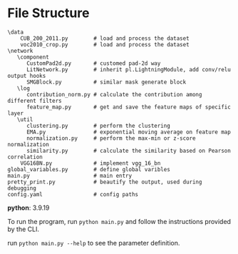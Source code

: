 # File Structure

```
\data
    CUB_200_2011.py        # load and process the dataset
    voc2010_crop.py        # load and process the dataset
\network
   \component
      CustomPad2d.py       # customed pad-2d way
      LitNetwork.py        # inherit pl.LightningModule, add conv/relu output hooks
      SMGBlock.py          # similar mask generate block
   \log
      contribution_norm.py # calculate the contribution among different filters
      feature_map.py       # get and save the feature maps of specific layer
   \util
      clustering.py        # perform the clustering
      EMA.py               # exponential moving average on feature map
      normalization.py     # perform the max-min or z-score normalization
      similarity.py        # calculate the similarity based on Pearson correlation
    VGG16BN.py             # implement vgg_16_bn
global_variables.py        # define global varibles
main.py                    # main entry
pretty_print.py            # beautify the output, used during debugging
config.yaml                # config paths
```

**python**: 3.9.19

To run the program, run `python main.py` and follow the instructions provided by the CLI.

run `python main.py --help` to see the parameter definition.